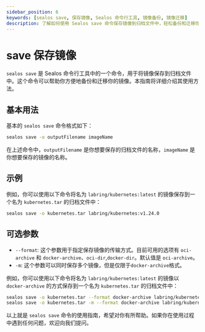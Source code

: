 ```yaml
---
sidebar_position: 6
keywords: [sealos save, 保存镜像, Sealos 命令行工具, 镜像备份, 镜像迁移]
description: 了解如何使用 Sealos save 命令保存镜像到归档文件中，轻松备份和迁移你的镜像，支持多种格式和参数。
---
```


# save 保存镜像

`sealos save` 是 Sealos 命令行工具中的一个命令，用于将镜像保存到归档文件中。这个命令可以帮助你方便地备份和迁移你的镜像。本指南将详细介绍其使用方法。

## 基本用法

基本的 `sealos save` 命令格式如下：

```bash
sealos save -o outputFilename imageName
```

在上述命令中，`outputFilename` 是你想要保存的归档文件的名称，`imageName` 是你想要保存的镜像的名称。

## 示例

例如，你可以使用以下命令将名为 `labring/kubernetes:latest` 的镜像保存到一个名为 `kubernetes.tar` 的归档文件中：

```bash
sealos save -o kubernetes.tar labring/kubernetes:v1.24.0
```

## 可选参数

-  `--format`: 这个参数用于指定保存镜像的传输方式。目前可用的选项有 `oci-archive` 和 `docker-archive`、`oci-dir`,`docker-dir`。默认值是 `oci-archive`。
- `-m`:  这个参数可以同时保存多个镜像，但是仅限于`docker-archive`格式。

例如，你可以使用以下命令将名为 `labring/kubernetes:latest` 的镜像以 `docker-archive` 的方式保存到一个名为 `kubernetes.tar` 的归档文件中：

```bash
sealos save -o kubernetes.tar --format docker-archive labring/kubernetes:v1.24.0
sealos save -o kubernetes.tar -m --format docker-archive labring/kubernetes:v1.24.0 labring/helm:v3.5.0
```

以上就是 `sealos save` 命令的使用指南，希望对你有所帮助。如果你在使用过程中遇到任何问题，欢迎向我们提问。
